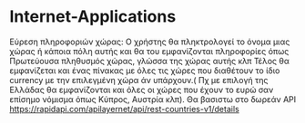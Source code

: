 # Internet-Applications
Εύρεση πληροφοριών χώρας:
Ο χρήστης θα πληκτρολογεί το όνομα μιας χώρας ή κάποια πόλη αυτής και θα του εμφανίζονται πληροφορίες όπως Πρωτεύουσα πληθυσμός χώρας, γλώσσα της χώρας αυτής κλπ
Τέλος θα εμφανίζεται και ένας πίνακας με όλες τις χώρες που διαθέτουν το ίδιο currency με την επιλεγμένη χώρα άν υπάρχουν.( Πχ με επιλογή της Ελλάδας θα εμφανίζονται και όλες οι χώρες που έχουν το ευρώ σαν επίσημο νόμισμα όπως Κύπρος, Αυστρία κλπ).
Θα βασιστω στο δωρεάν API https://rapidapi.com/apilayernet/api/rest-countries-v1/details
